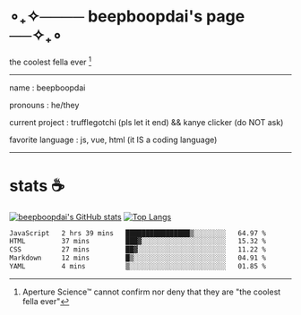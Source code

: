 # ∘₊✧──── beepboopdai's page ──✧₊∘
the coolest fella ever [^1]

---

name
: beepboopdai

pronouns
: he/they

current project
: trufflegotchi (pls let it end) && kanye clicker (do NOT ask)

favorite language
: js, vue, html (it IS a coding language)

---

# stats ☕

[![beepboopdai's GitHub stats](https://github-readme-stats.vercel.app/api?username=beepboopdai&theme=dracula&bg_color=00000000&hide_border=true)](https://github.com/anuraghazra/github-readme-stats) [![Top Langs](https://github-readme-stats.vercel.app/api/top-langs/?username=beepboopdai&theme=dracula&bg_color=00000000&hide_border=true&layout=donut)](https://github.com/anuraghazra/github-readme-stats) 

<!--START_SECTION:waka-->

```txt
JavaScript   2 hrs 39 mins   ████████████████▒░░░░░░░░   64.97 %
HTML         37 mins         ███▓░░░░░░░░░░░░░░░░░░░░░   15.32 %
CSS          27 mins         ██▓░░░░░░░░░░░░░░░░░░░░░░   11.22 %
Markdown     12 mins         █▒░░░░░░░░░░░░░░░░░░░░░░░   04.91 %
YAML         4 mins          ▒░░░░░░░░░░░░░░░░░░░░░░░░   01.85 %
```

<!--END_SECTION:waka-->







[^1]: Aperture Science™ cannot confirm nor deny that they are "the coolest fella ever"
